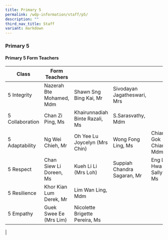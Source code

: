 ```yaml
---
title: Primary 5
permalink: /wdp-information/staff/p5/
description: ""
third_nav_title: Staff
variant: markdown
---
```

### **Primary 5**

#### **Primary 5 Form Teachers**

| Class | Form Teachers |  |  |  |
|---|---|---|---|---|
| 5 Integrity| Nazerah Bte Mohamed, Mdm | Shawn Sng Bing Kai, Mr | Sivodayan Jagatheswari, Mrs |  
| 5 Collaboration | Chan Zi Ping, Ms | Khairunnadiah Binte Razali, Ms | S.Sarasvathy, Mdm |
| 5 Adaptability | Ng Wei Chieh, Mr | Oh Yee Lu Joycelyn (Mrs Chin) | Wong Fong Ling, Ms | Chiam Gok Chiang, Mdm |
| 5 Respect | Chan Siew Li Doreen, Ms | Kueh Li Li (Mrs Loh) | Suppiah Chandra Sagaran, Mr | Eng Li Hwa Sally, Ms|
| 5 Resilience | Khor Kian Lum Derek, Mr | Lim Wan Ling, Mdm | 
| 5 Empathy | Guek Swee Ee (Mrs Lim) | Nicolette Brigette Pereira, Ms |
|